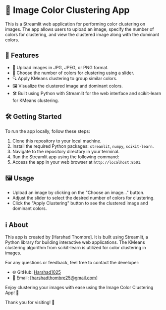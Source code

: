 # 🌈 Image Color Clustering App

This is a Streamlit web application for performing color clustering on images. The app allows users to upload an image, specify the number of colors for clustering, and view the clustered image along with the dominant colors.

## 🚀 Features

- 📁 Upload images in JPG, JPEG, or PNG format.
- 🎨 Choose the number of colors for clustering using a slider.
- 🔍 Apply KMeans clustering to group similar colors.
- 🖼️ Visualize the clustered image and dominant colors.
- 🛠️ Built using Python with Streamlit for the web interface and scikit-learn for KMeans clustering.

## 🛠️ Getting Started

To run the app locally, follow these steps:

1. Clone this repository to your local machine.
2. Install the required Python packages: `streamlit`, `numpy`, `scikit-learn`.
3. Navigate to the repository directory in your terminal.
4. Run the Streamlit app using the following command:
5. Access the app in your web browser at `http://localhost:8501`.

## 🖼️ Usage

- Upload an image by clicking on the "Choose an image..." button.
- Adjust the slider to select the desired number of colors for clustering.
- Click the "Apply Clustering" button to see the clustered image and dominant colors.

## ℹ️ About

This app is created by [Harshad Thombre]. It is built using Streamlit, a Python library for building interactive web applications. The KMeans clustering algorithm from scikit-learn is utilized for color clustering in images.

For any questions or feedback, feel free to contact the developer:

- 🌐 GitHub: [Harshad1025](https://github.com/YourGitHubUsername)
- 📧 Email: [harshadthombre25@gmail.com]

Enjoy clustering your images with ease using the Image Color Clustering App! 🎉

Thank you for visiting! 👋
